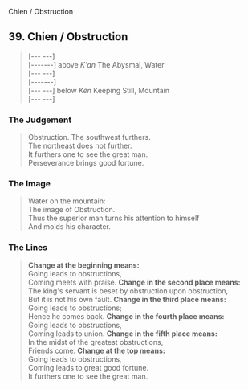 Chien / Obstruction
## 39. Chien / Obstruction
> [--- ---]   
> [-------] above _K'an_ The Abysmal, Water  
> [--- ---]   
> [-------]   
> [--- ---] below _Kên_ Keeping Still, Mountain  
> [--- ---]
### The Judgement
> Obstruction. The southwest furthers.  
 The northeast does not further.  
 It furthers one to see the great man.  
 Perseverance brings good fortune.
### The Image
> Water on the mountain:  
 The image of Obstruction.  
 Thus the superior man turns his attention to himself  
 And molds his character.
### The Lines

 > **Change at the beginning means:**  
 Going leads to obstructions,  
 Coming meets with praise.
 > **Change in the second place means:**  
 The king's servant is beset by obstruction upon obstruction,  
 But it is not his own fault.
 > **Change in the third place means:**  
 Going leads to obstructions;  
 Hence he comes back.
 > **Change in the fourth place means:**  
 Going leads to obstructions,  
 Coming leads to union.
 > **Change in the fifth place means:**  
 In the midst of the greatest obstructions,  
 Friends come.
 > **Change at the top means:**  
 Going leads to obstructions,  
 Coming leads to great good fortune.  
 It furthers one to see the great man.



